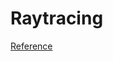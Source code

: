 # Raytracing
<a href="https://raytracing.github.io/books/RayTracingInOneWeekend.html#overview"> Reference <a>